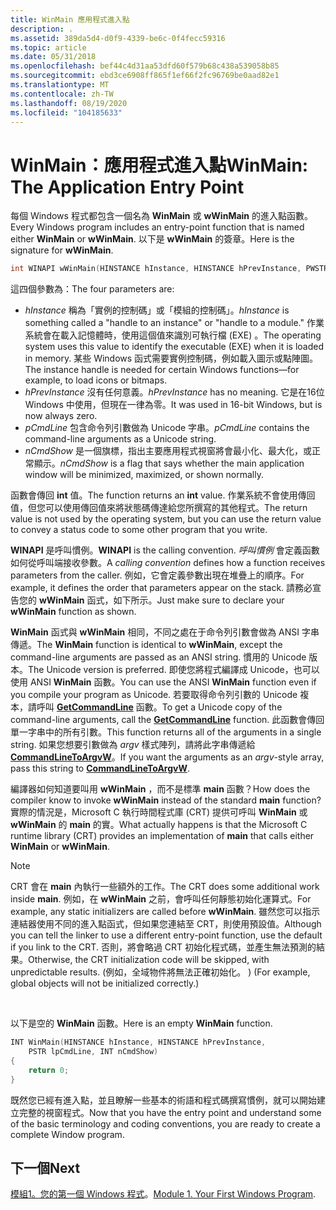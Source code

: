 ```yaml
---
title: WinMain 應用程式進入點
description: .
ms.assetid: 389da5d4-d0f9-4339-be6c-0f4fecc59316
ms.topic: article
ms.date: 05/31/2018
ms.openlocfilehash: bef44c4d31aa53dfd60f579b68c438a539058b85
ms.sourcegitcommit: ebd3ce6908ff865f1ef66f2fc96769be0aad82e1
ms.translationtype: MT
ms.contentlocale: zh-TW
ms.lasthandoff: 08/19/2020
ms.locfileid: "104185633"
---
```

# <a name="winmain-the-application-entry-point"></a><span data-ttu-id="46303-103">WinMain：應用程式進入點</span><span class="sxs-lookup"><span data-stu-id="46303-103">WinMain: The Application Entry Point</span></span>

<span data-ttu-id="46303-104">每個 Windows 程式都包含一個名為 **WinMain** 或 **wWinMain** 的進入點函數。</span><span class="sxs-lookup"><span data-stu-id="46303-104">Every Windows program includes an entry-point function that is named either **WinMain** or **wWinMain**.</span></span> <span data-ttu-id="46303-105">以下是 **wWinMain** 的簽章。</span><span class="sxs-lookup"><span data-stu-id="46303-105">Here is the signature for **wWinMain**.</span></span>


```C++
int WINAPI wWinMain(HINSTANCE hInstance, HINSTANCE hPrevInstance, PWSTR pCmdLine, int nCmdShow);
```



<span data-ttu-id="46303-106">這四個參數為：</span><span class="sxs-lookup"><span data-stu-id="46303-106">The four parameters are:</span></span>

-   <span data-ttu-id="46303-107">*hInstance* 稱為「實例的控制碼」或「模組的控制碼」。</span><span class="sxs-lookup"><span data-stu-id="46303-107">*hInstance* is something called a "handle to an instance" or "handle to a module."</span></span> <span data-ttu-id="46303-108">作業系統會在載入記憶體時，使用這個值來識別可執行檔 (EXE) 。</span><span class="sxs-lookup"><span data-stu-id="46303-108">The operating system uses this value to identify the executable (EXE) when it is loaded in memory.</span></span> <span data-ttu-id="46303-109">某些 Windows 函式需要實例控制碼，例如載入圖示或點陣圖。</span><span class="sxs-lookup"><span data-stu-id="46303-109">The instance handle is needed for certain Windows functions—for example, to load icons or bitmaps.</span></span>
-   <span data-ttu-id="46303-110">*hPrevInstance* 沒有任何意義。</span><span class="sxs-lookup"><span data-stu-id="46303-110">*hPrevInstance* has no meaning.</span></span> <span data-ttu-id="46303-111">它是在16位 Windows 中使用，但現在一律為零。</span><span class="sxs-lookup"><span data-stu-id="46303-111">It was used in 16-bit Windows, but is now always zero.</span></span>
-   <span data-ttu-id="46303-112">*pCmdLine* 包含命令列引數做為 Unicode 字串。</span><span class="sxs-lookup"><span data-stu-id="46303-112">*pCmdLine* contains the command-line arguments as a Unicode string.</span></span>
-   <span data-ttu-id="46303-113">*nCmdShow* 是一個旗標，指出主要應用程式視窗將會最小化、最大化，或正常顯示。</span><span class="sxs-lookup"><span data-stu-id="46303-113">*nCmdShow* is a flag that says whether the main application window will be minimized, maximized, or shown normally.</span></span>

<span data-ttu-id="46303-114">函數會傳回 **int** 值。</span><span class="sxs-lookup"><span data-stu-id="46303-114">The function returns an **int** value.</span></span> <span data-ttu-id="46303-115">作業系統不會使用傳回值，但您可以使用傳回值來將狀態碼傳達給您所撰寫的其他程式。</span><span class="sxs-lookup"><span data-stu-id="46303-115">The return value is not used by the operating system, but you can use the return value to convey a status code to some other program that you write.</span></span>

<span data-ttu-id="46303-116">**WINAPI** 是呼叫慣例。</span><span class="sxs-lookup"><span data-stu-id="46303-116">**WINAPI** is the calling convention.</span></span> <span data-ttu-id="46303-117">*呼叫慣例* 會定義函數如何從呼叫端接收參數。</span><span class="sxs-lookup"><span data-stu-id="46303-117">A *calling convention* defines how a function receives parameters from the caller.</span></span> <span data-ttu-id="46303-118">例如，它會定義參數出現在堆疊上的順序。</span><span class="sxs-lookup"><span data-stu-id="46303-118">For example, it defines the order that parameters appear on the stack.</span></span> <span data-ttu-id="46303-119">請務必宣告您的 **wWinMain** 函式，如下所示。</span><span class="sxs-lookup"><span data-stu-id="46303-119">Just make sure to declare your **wWinMain** function as shown.</span></span>

<span data-ttu-id="46303-120">**WinMain** 函式與 **wWinMain** 相同，不同之處在于命令列引數會做為 ANSI 字串傳遞。</span><span class="sxs-lookup"><span data-stu-id="46303-120">The **WinMain** function is identical to **wWinMain**, except the command-line arguments are passed as an ANSI string.</span></span> <span data-ttu-id="46303-121">慣用的 Unicode 版本。</span><span class="sxs-lookup"><span data-stu-id="46303-121">The Unicode version is preferred.</span></span> <span data-ttu-id="46303-122">即使您將程式編譯成 Unicode，也可以使用 ANSI **WinMain** 函數。</span><span class="sxs-lookup"><span data-stu-id="46303-122">You can use the ANSI **WinMain** function even if you compile your program as Unicode.</span></span> <span data-ttu-id="46303-123">若要取得命令列引數的 Unicode 複本，請呼叫 [**GetCommandLine**](/windows/desktop/api/processenv/nf-processenv-getcommandlinea) 函數。</span><span class="sxs-lookup"><span data-stu-id="46303-123">To get a Unicode copy of the command-line arguments, call the [**GetCommandLine**](/windows/desktop/api/processenv/nf-processenv-getcommandlinea) function.</span></span> <span data-ttu-id="46303-124">此函數會傳回單一字串中的所有引數。</span><span class="sxs-lookup"><span data-stu-id="46303-124">This function returns all of the arguments in a single string.</span></span> <span data-ttu-id="46303-125">如果您想要引數做為 *argv* 樣式陣列，請將此字串傳遞給 [**CommandLineToArgvW**](/windows/desktop/api/shellapi/nf-shellapi-commandlinetoargvw)。</span><span class="sxs-lookup"><span data-stu-id="46303-125">If you want the arguments as an *argv*-style array, pass this string to [**CommandLineToArgvW**](/windows/desktop/api/shellapi/nf-shellapi-commandlinetoargvw).</span></span>

<span data-ttu-id="46303-126">編譯器如何知道要叫用 **wWinMain** ，而不是標準 **main** 函數？</span><span class="sxs-lookup"><span data-stu-id="46303-126">How does the compiler know to invoke **wWinMain** instead of the standard **main** function?</span></span> <span data-ttu-id="46303-127">實際的情況是，Microsoft C 執行時間程式庫 (CRT) 提供可呼叫 **WinMain** 或 **wWinMain** 的 **main** 的實。</span><span class="sxs-lookup"><span data-stu-id="46303-127">What actually happens is that the Microsoft C runtime library (CRT) provides an implementation of **main** that calls either **WinMain** or **wWinMain**.</span></span>

> [!Note]  
> <span data-ttu-id="46303-128">CRT 會在 **main** 內執行一些額外的工作。</span><span class="sxs-lookup"><span data-stu-id="46303-128">The CRT does some additional work inside **main**.</span></span> <span data-ttu-id="46303-129">例如，在 **wWinMain** 之前，會呼叫任何靜態初始化運算式。</span><span class="sxs-lookup"><span data-stu-id="46303-129">For example, any static initializers are called before **wWinMain**.</span></span> <span data-ttu-id="46303-130">雖然您可以指示連結器使用不同的進入點函式，但如果您連結至 CRT，則使用預設值。</span><span class="sxs-lookup"><span data-stu-id="46303-130">Although you can tell the linker to use a different entry-point function, use the default if you link to the CRT.</span></span> <span data-ttu-id="46303-131">否則，將會略過 CRT 初始化程式碼，並產生無法預測的結果。</span><span class="sxs-lookup"><span data-stu-id="46303-131">Otherwise, the CRT initialization code will be skipped, with unpredictable results.</span></span> <span data-ttu-id="46303-132"> (例如，全域物件將無法正確初始化。 ) </span><span class="sxs-lookup"><span data-stu-id="46303-132">(For example, global objects will not be initialized correctly.)</span></span>

 

<span data-ttu-id="46303-133">以下是空的 **WinMain** 函數。</span><span class="sxs-lookup"><span data-stu-id="46303-133">Here is an empty **WinMain** function.</span></span>


```C++
INT WinMain(HINSTANCE hInstance, HINSTANCE hPrevInstance,
    PSTR lpCmdLine, INT nCmdShow)
{
    return 0;
}
```



<span data-ttu-id="46303-134">既然您已經有進入點，並且瞭解一些基本的術語和程式碼撰寫慣例，就可以開始建立完整的視窗程式。</span><span class="sxs-lookup"><span data-stu-id="46303-134">Now that you have the entry point and understand some of the basic terminology and coding conventions, you are ready to create a complete Window program.</span></span>

## <a name="next"></a><span data-ttu-id="46303-135">下一個</span><span class="sxs-lookup"><span data-stu-id="46303-135">Next</span></span>

<span data-ttu-id="46303-136">[模組1。您的第一個 Windows 程式](your-first-windows-program.md)。</span><span class="sxs-lookup"><span data-stu-id="46303-136">[Module 1. Your First Windows Program](your-first-windows-program.md).</span></span>

 

 